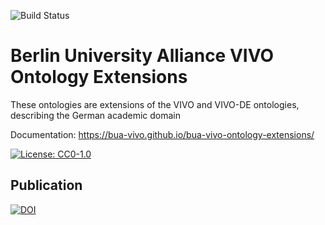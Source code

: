 ![Build Status](https://github.com/BUA-VIVO/bua-vivo-ontology-extensions/workflows/Docs/badge.svg)

# Berlin University Alliance VIVO Ontology Extensions

These ontologies are extensions of the VIVO and VIVO-DE ontologies, describing the German academic domain

Documentation: https://bua-vivo.github.io/bua-vivo-ontology-extensions/

[![License: CC0-1.0](https://licensebuttons.net/l/zero/1.0/80x15.png)](http://creativecommons.org/publicdomain/zero/1.0/)

## Publication
[![DOI](https://zenodo.org/badge/706644579.svg)](https://zenodo.org/doi/10.5281/zenodo.10401053)
